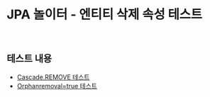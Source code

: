 # JPA 놀이터 - 엔티티 삭제 속성 테스트

<br>

## 테스트 내용
- [Cascade.REMOVE 테스트](./src/test/java/com/binghe/domain/CascadeRemoveTest.java)
- [Orphanremoval=true 테스트](./src/test/java/com/binghe/domain/OrphanremovalTest.java)
